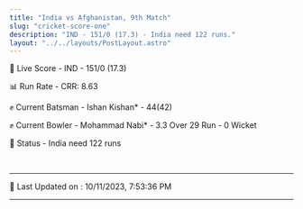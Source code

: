 ```yaml
---
title: "India vs Afghanistan, 9th Match"
slug: "cricket-score-one"
description: "IND - 151/0 (17.3) - India need 122 runs."
layout: "../../layouts/PostLayout.astro"
---
```


🔴 Live Score - IND - 151/0 (17.3)  

📊 Run Rate - CRR: 8.63  

✊ Current Batsman - Ishan Kishan* - 44(42)  

✊ Current Bowler - Mohammad Nabi* - 3.3 Over 29 Run - 0 Wicket  

📑 Status - India need 122 runs

<br />

***

📝 Last Updated on : 10/11/2023, 7:53:36 PM

***

